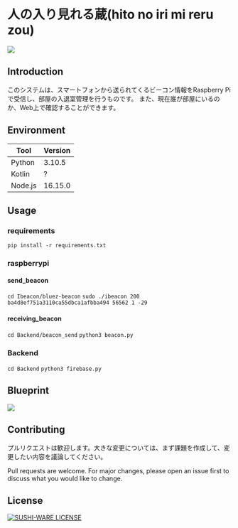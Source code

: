 
# 人の入り見れる蔵(hito no iri mi reru zou)

![](https://i.imgur.com/UxpA2Gz.png)

## Introduction

このシステムは、スマートフォンから送られてくるビーコン情報をRaspberry Piで受信し、部屋の入退室管理を行うものです。
また、現在誰が部屋にいるのか、Web上で確認することができます。

## Environment

| Tool    | Version  |
| ------- | -------- |
| Python  | 3.10.5   |
| Kotlin        |  ?        |
| Node.js | 16.15.0 |

## Usage

### requirements

``` pip install -r requirements.txt ```

### raspberrypi

#### send_beacon

``` cd Ibeacon/bluez-beacon ```
```sudo ./ibeacon 200 ba4d8ef751a3110ca55dbca1afbba494 56562 1 -29```

#### receiving_beacon

``` cd Backend/beacon_send ```
``` python3 beacon.py ```

### Backend

```cd Backend```
``` python3 firebase.py ```

## Blueprint

![](https://i.imgur.com/ivNt2UX.png)

## Contributing

プルリクエストは歓迎します。大きな変更については、まず課題を作成して、変更したい内容を議論してください。

Pull requests are welcome. For major changes, please open an issue first to discuss what you would like to change.

## License

[![SUSHI-WARE LICENSE](https://img.shields.io/badge/license-SUSHI--WARE%F0%9F%8D%A3-blue.svg)](https://github.com/MakeNowJust/sushi-ware)
